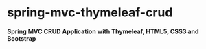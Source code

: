 # spring-mvc-thymeleaf-crud
**Spring MVC CRUD Application with Thymeleaf, HTML5, CSS3 and Bootstrap**
